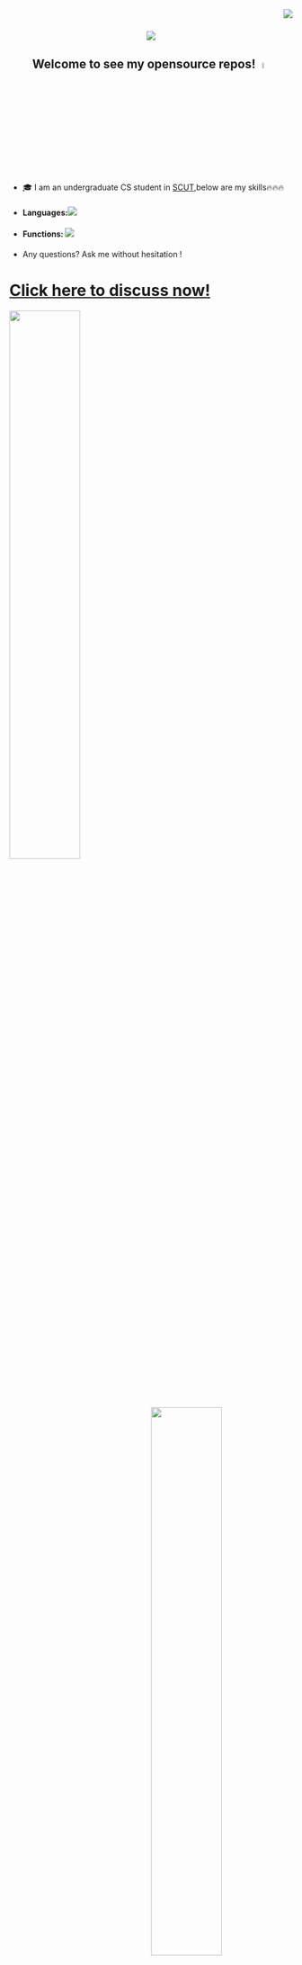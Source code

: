 <img align="right" src="https://visitor-badge.laobi.icu/badge?page_id=alexbybye/alexbybye">
<h1 align="center">
  <a href="https://git.io/typing-svg">
    <img src="https://readme-typing-svg.herokuapp.com/?lines=Hello,+There!;This+is+AlexBybye......;Welcome+to+my+github+zone!;&center=true&size=20">
  </a>
</h1>
<h2 align='center'>Welcome to see my opensource repos!<a href="https://www.gautamkrishnar.com/"><img src="https://media.giphy.com/media/hvRJCLFzcasrR4ia7z/giphy.gif" width="5%"></a>
</h2>

- 🎓 I am an undergraduate CS student in <a href="https://en.wikipedia.org/wiki/South_China_University_of_Technology">SCUT</a>,below are my skills🔥🔥🔥
- #### Languages:<a href="https://skillicons.dev"><img src="https://skillicons.dev/icons?i=cpp,python,html,css,javascript,typescript,vue,vuetify,vim,go" /></a>
- #### Functions: <a href="https://skillicons.dev"><img src="https://skillicons.dev/icons?i=anaconda,git,gitlab,ubuntu,matlab,vscode,pycharm,pinia,vite,linux" /></a>
- Any questions? Ask me without hesitation !
# <a href="https://github.com/alexbybye/alexbybye/issues">Click here to discuss now!</a>

  <div align=left>
    <a href="https://github.com/anuraghazra/github-readme-stats" title="Go to Source">
      <img align="left" width=50% src="https://github-readme-stats.vercel.app/api?username=alexbybye&show_icons=true&theme=react&border_color=61dafb&hide_border=true" />
    </a>
    <a href="https://github.com/anuraghazra/github-readme-stats">
      <img align="right" width=50% src="https://github-readme-stats.vercel.app/api/top-langs/?username=alexbybye&hide=c%23,powershell,Mathematica,Ruby,Objective-C,Objective-C%2b%2b,Cuda&title_color=61dafb&text_color=ffffff&icon_color=61dafb&bg_color=20232a&langs_count=8&layout=compact&border_color=61dafb&hide_border=true&size_weight=0.5&count_weight=0.5" />
   </a>
 </div>
  <br>
  <img src="https://github-readme-activity-graph.vercel.app/graph?username=alexbybye&theme=react-dark&bg_color=20232a&hide_border=true" width="100%"/>
  
```
  ____                  ____                      
 / __ \___  ___ ___    / __/__  __ _____________  
/ /_/ / _ \/ -_) _ \  _\ \/ _ \/ // / __/ __/ -_) 
\____/ .__/\__/_//_/ /___/\___/\_,_/_/  \__/\__/  
   _/_/                  __  __   _               
  / __/  _____ ______ __/ /_/ /  (_)__  ___ _     
 / _/| |/ / -_) __/ // / __/ _ \/ / _ \/ _ `/ _ _ 
/___/|___/\__/_/  \_, /\__/_//_/_/_//_/\_, (_|_|_)
                 /___/                /___/       
```

### Recently, I've finished my front-end learning, and here are my to-do repo:
<a href="https://github.com/AlexBybye/Githubtools_Summary">
  <img align="center" src="https://github-readme-stats.vercel.app/api/pin/?username=alexbybye&repo=Githubtools_Summary&theme=buefy" />
</a>
 <-Yes,begin when damn finals over...
  
### Also, I've try something special like optimization,machine-learning and deeplearning:
<a href="https://github.com/anuraghazra/anuraghazra.github.io">
  <img align="center" src="https://github-readme-stats.vercel.app/api/pin/?username=alexbybye&repo=Resnet50-TinyViT_5M-KD&theme=buefy" />
</a>
<a href="https://github.com/anuraghazra/anuraghazra.github.io">
  <img align="center" src="https://github-readme-stats.vercel.app/api/pin/?username=alexbybye&repo=Make_Video_Great_Again&theme=buefy" />
</a>
<a href="https://github.com/anuraghazra/anuraghazra.github.io">
  <img align="center" src="https://github-readme-stats.vercel.app/api/pin/?username=alexbybye&repo=MetaevoBox_EACO&theme=buefy" />
</a>

